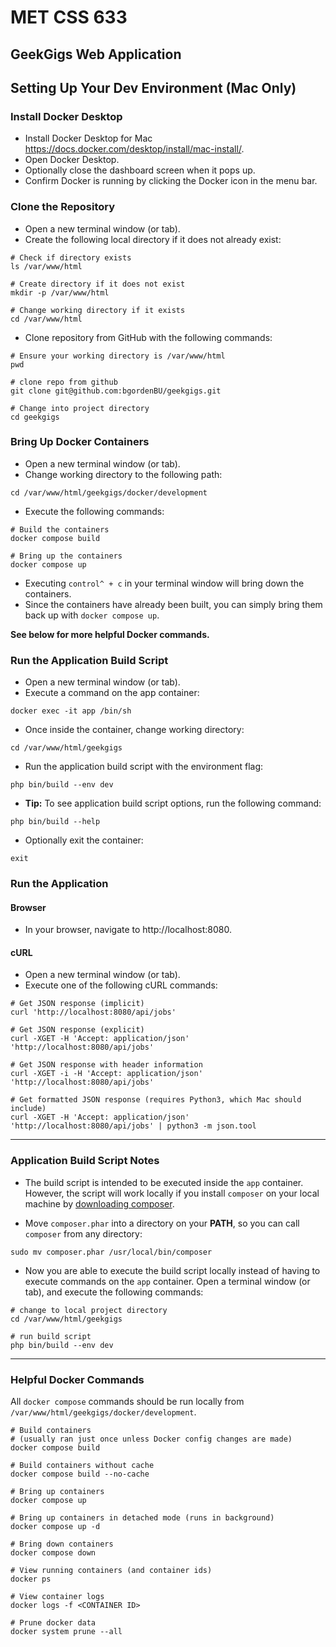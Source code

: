 MET CSS 633
===========

GeekGigs Web Application
------------------------

## Setting Up Your Dev Environment (Mac Only)

### Install Docker Desktop
- Install Docker Desktop for Mac https://docs.docker.com/desktop/install/mac-install/.
- Open Docker Desktop. 
- Optionally close the dashboard screen when it pops up.
- Confirm Docker is running by clicking the Docker icon in the menu bar.

### Clone the Repository
- Open a new terminal window (or tab).
- Create the following local directory if it does not already exist:

```
# Check if directory exists
ls /var/www/html

# Create directory if it does not exist
mkdir -p /var/www/html

# Change working directory if it exists
cd /var/www/html
```

- Clone repository from GitHub with the following commands:

```
# Ensure your working directory is /var/www/html
pwd

# clone repo from github
git clone git@github.com:bgordenBU/geekgigs.git

# Change into project directory
cd geekgigs
```

### Bring Up Docker Containers
- Open a new terminal window (or tab).
- Change working directory to the following path:

```
cd /var/www/html/geekgigs/docker/development
```

- Execute the following commands:

```
# Build the containers
docker compose build

# Bring up the containers
docker compose up
```

- Executing `control^ + c` in your terminal window will bring down the containers. 
- Since the containers have already been built, you can simply bring them back up with `docker compose up`.  

**See below for more helpful Docker commands.**

### Run the Application Build Script
- Open a new terminal window (or tab).
- Execute a command on the app container:

```
docker exec -it app /bin/sh
```

- Once inside the container, change working directory:

```
cd /var/www/html/geekgigs
```

- Run the application build script with the environment flag:

```
php bin/build --env dev
```

- **Tip:** To see application build script options, run the following command:

```
php bin/build --help
```

- Optionally exit the container:

```
exit
```

### Run the Application

#### Browser
- In your browser, navigate to http://localhost:8080.

#### cURL
- Open a new terminal window (or tab).
- Execute one of the following cURL commands:

```
# Get JSON response (implicit)
curl 'http://localhost:8080/api/jobs'

# Get JSON response (explicit)
curl -XGET -H 'Accept: application/json' 'http://localhost:8080/api/jobs'

# Get JSON response with header information
curl -XGET -i -H 'Accept: application/json' 'http://localhost:8080/api/jobs'

# Get formatted JSON response (requires Python3, which Mac should include)
curl -XGET -H 'Accept: application/json' 'http://localhost:8080/api/jobs' | python3 -m json.tool
```
---

### Application Build Script Notes
- The build script is intended to be executed inside the `app` container. 
However, the script will work locally if you install `composer` on your local machine
by [downloading composer](https://getcomposer.org/download/).

- Move `composer.phar` into a directory on your **PATH**, so you can call `composer` from any directory:

```
sudo mv composer.phar /usr/local/bin/composer
```

- Now you are able to execute the build script locally instead of 
having to execute commands on the `app` container.
Open a terminal window (or tab), and execute the following commands:

```
# change to local project directory
cd /var/www/html/geekgigs

# run build script
php bin/build --env dev
```
---

### Helpful Docker Commands

All `docker compose` commands should be run locally from `/var/www/html/geekgigs/docker/development`.

```
# Build containers 
# (usually ran just once unless Docker config changes are made)
docker compose build

# Build containers without cache
docker compose build --no-cache

# Bring up containers
docker compose up

# Bring up containers in detached mode (runs in background)
docker compose up -d

# Bring down containers
docker compose down

# View running containers (and container ids)
docker ps

# View container logs
docker logs -f <CONTAINER ID>

# Prune docker data
docker system prune --all
```
